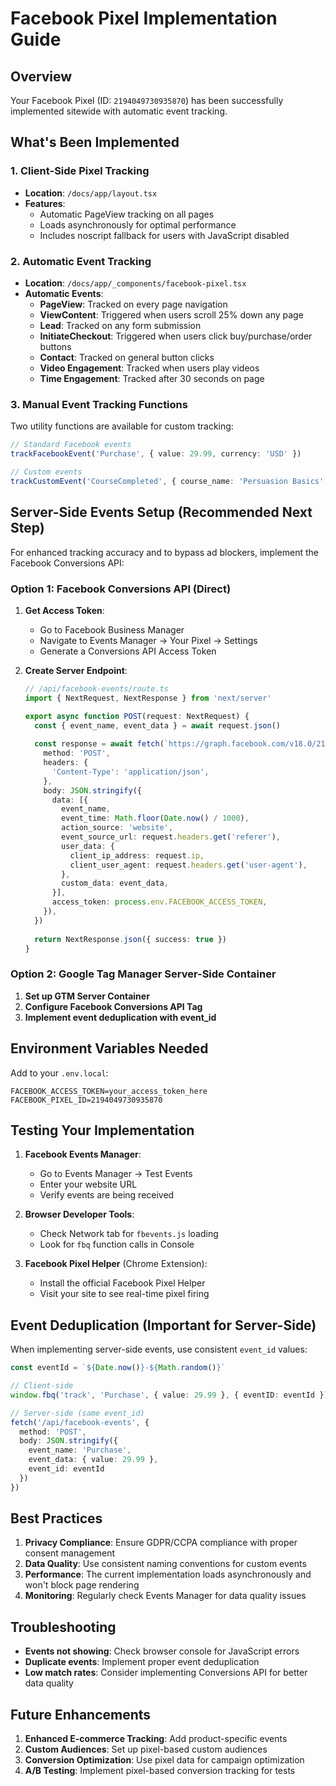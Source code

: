 # Facebook Pixel Implementation Guide

## Overview
Your Facebook Pixel (ID: `2194049730935870`) has been successfully implemented sitewide with automatic event tracking.

## What's Been Implemented

### 1. Client-Side Pixel Tracking
- **Location**: `/docs/app/layout.tsx`
- **Features**: 
  - Automatic PageView tracking on all pages
  - Loads asynchronously for optimal performance
  - Includes noscript fallback for users with JavaScript disabled

### 2. Automatic Event Tracking
- **Location**: `/docs/app/_components/facebook-pixel.tsx`
- **Automatic Events**:
  - **PageView**: Tracked on every page navigation
  - **ViewContent**: Triggered when users scroll 25% down any page
  - **Lead**: Tracked on any form submission
  - **InitiateCheckout**: Triggered when users click buy/purchase/order buttons
  - **Contact**: Tracked on general button clicks
  - **Video Engagement**: Tracked when users play videos
  - **Time Engagement**: Tracked after 30 seconds on page

### 3. Manual Event Tracking Functions
Two utility functions are available for custom tracking:
```typescript
// Standard Facebook events
trackFacebookEvent('Purchase', { value: 29.99, currency: 'USD' })

// Custom events
trackCustomEvent('CourseCompleted', { course_name: 'Persuasion Basics' })
```

## Server-Side Events Setup (Recommended Next Step)

For enhanced tracking accuracy and to bypass ad blockers, implement the Facebook Conversions API:

### Option 1: Facebook Conversions API (Direct)
1. **Get Access Token**:
   - Go to Facebook Business Manager
   - Navigate to Events Manager → Your Pixel → Settings
   - Generate a Conversions API Access Token

2. **Create Server Endpoint**:
   ```typescript
   // /api/facebook-events/route.ts
   import { NextRequest, NextResponse } from 'next/server'

   export async function POST(request: NextRequest) {
     const { event_name, event_data } = await request.json()
     
     const response = await fetch(`https://graph.facebook.com/v18.0/2194049730935870/events`, {
       method: 'POST',
       headers: {
         'Content-Type': 'application/json',
       },
       body: JSON.stringify({
         data: [{
           event_name,
           event_time: Math.floor(Date.now() / 1000),
           action_source: 'website',
           event_source_url: request.headers.get('referer'),
           user_data: {
             client_ip_address: request.ip,
             client_user_agent: request.headers.get('user-agent'),
           },
           custom_data: event_data,
         }],
         access_token: process.env.FACEBOOK_ACCESS_TOKEN,
       }),
     })
     
     return NextResponse.json({ success: true })
   }
   ```

### Option 2: Google Tag Manager Server-Side Container
1. **Set up GTM Server Container**
2. **Configure Facebook Conversions API Tag**
3. **Implement event deduplication with event_id**

## Environment Variables Needed

Add to your `.env.local`:
```
FACEBOOK_ACCESS_TOKEN=your_access_token_here
FACEBOOK_PIXEL_ID=2194049730935870
```

## Testing Your Implementation

1. **Facebook Events Manager**:
   - Go to Events Manager → Test Events
   - Enter your website URL
   - Verify events are being received

2. **Browser Developer Tools**:
   - Check Network tab for `fbevents.js` loading
   - Look for `fbq` function calls in Console

3. **Facebook Pixel Helper** (Chrome Extension):
   - Install the official Facebook Pixel Helper
   - Visit your site to see real-time pixel firing

## Event Deduplication (Important for Server-Side)

When implementing server-side events, use consistent `event_id` values:

```typescript
const eventId = `${Date.now()}-${Math.random()}`

// Client-side
window.fbq('track', 'Purchase', { value: 29.99 }, { eventID: eventId })

// Server-side (same event_id)
fetch('/api/facebook-events', {
  method: 'POST',
  body: JSON.stringify({
    event_name: 'Purchase',
    event_data: { value: 29.99 },
    event_id: eventId
  })
})
```

## Best Practices

1. **Privacy Compliance**: Ensure GDPR/CCPA compliance with proper consent management
2. **Data Quality**: Use consistent naming conventions for custom events
3. **Performance**: The current implementation loads asynchronously and won't block page rendering
4. **Monitoring**: Regularly check Events Manager for data quality issues

## Troubleshooting

- **Events not showing**: Check browser console for JavaScript errors
- **Duplicate events**: Implement proper event deduplication
- **Low match rates**: Consider implementing Conversions API for better data quality

## Future Enhancements

1. **Enhanced E-commerce Tracking**: Add product-specific events
2. **Custom Audiences**: Set up pixel-based custom audiences
3. **Conversion Optimization**: Use pixel data for campaign optimization
4. **A/B Testing**: Implement pixel-based conversion tracking for tests
